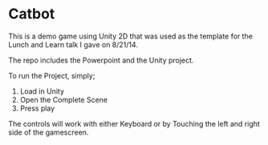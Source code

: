 Catbot
======

This is a demo game using Unity 2D that was used as the template for the Lunch and Learn talk I gave on 8/21/14.

The repo includes the Powerpoint and the Unity project.

To run the Project, simply;

1. Load in Unity
2. Open the Complete Scene
3. Press play

The controls will work with either Keyboard or by Touching the left and right side of the gamescreen.
